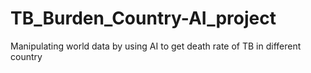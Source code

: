 # TB_Burden_Country-AI_project
Manipulating world data by using AI to get death rate of TB in different country
